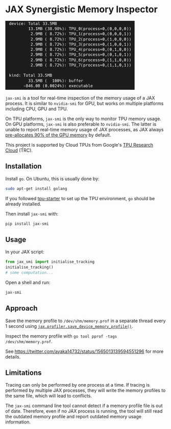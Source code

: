 # JAX Synergistic Memory Inspector

![](https://raw.githubusercontent.com/ayaka14732/jax-smi/main/demo/1.gif)

`jax-smi` is a tool for real-time inspection of the memory usage of a JAX process. It is similar to `nvidia-smi` for GPU, but works on multiple platforms including CPU, GPU and TPU.

On TPU platforms, `jax-smi` is the only way to monitor TPU memory usage. On GPU platforms, `jax-smi` is also preferable to `nvidia-smi`. The latter is unable to report real-time memory usage of JAX processes, as JAX always [pre-allocates 90% of the GPU memory](https://jax.readthedocs.io/en/latest/gpu_memory_allocation.html) by default.

This project is supported by Cloud TPUs from Google's [TPU Research Cloud](https://sites.research.google/trc/about/) (TRC).

## Installation

Install `go`. On Ubuntu, this is usually done by:

```sh
sudo apt-get install golang
```

If you followed [tpu-starter](https://github.com/ayaka14732/tpu-starter) to set up the TPU environment, `go` should be already installed.

Then install `jax-smi` with:

```sh
pip install jax-smi
```

## Usage

In your JAX script:

```python
from jax_smi import initialise_tracking
initialise_tracking()
# some computation...
```

Open a shell and run:

```sh
jax-smi
```

## Approach

Save the memory profile to `/dev/shm/memory.prof` in a separate thread every 1 second using [`jax.profiler.save_device_memory_profile()`](https://jax.readthedocs.io/en/latest/_autosummary/jax.profiler.save_device_memory_profile.html).

Inspect the memory profile with `go tool pprof -tags /dev/shm/memory.prof`.

See <https://twitter.com/ayaka14732/status/1565013139594551296> for more details.

## Limitations

Tracing can only be performed by one process at a time. If tracing is performed by multiple JAX processes, they will write the memory profiles to the same file, which will lead to conflicts.

The `jax-smi` command line tool cannot detect if a memory profile file is out of date. Therefore, even if no JAX process is running, the tool will still read the outdated memory profile and report outdated memory usage information.
